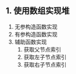 ## 1. 使用数组实现堆
1. 无参构造函数实现 
2. 有参构造函数实现
3. 辅助函数实现 
    1. 获取父节点索引
    2. 获取左子节点索引
    3. 获取右子节点索引    